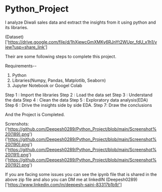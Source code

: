 # Python_Project
I analyze Diwali sales data and extract the insights from it using python and its libraries.

(Dataset)['https://drive.google.com/file/d/1hXjewcGmXMKy6RJnYt2WUpr_fdU_x1h1/view?usp=share_link']


Their are some following steps to complete this project.
  
  Requirements--
   1. Python
   2. Libraries(Numpy, Pandas, Matplotlib, Seaborn)
   3. Jupyter Notebook or Googel Colab
  
Step 1 : Import the libraries
Step 2 : Load the data set
Step 3 : Understand the data
Step 4 : Clean the data
Step 5 : Exploratory data analysis(EDA)
Step 6 : Drive the insights side by side EDA.
Step 7: Draw the conclusions

And the Project is Completed.

Screnshots:
('https://github.com/Deepesh0289/Python_Project/blob/main/Screenshot%20(189).png')
('https://github.com/Deepesh0289/Python_Project/blob/main/Screenshot%20(190).png')
('https://github.com/Deepesh0289/Python_Project/blob/main/Screenshot%20(191).png')
('https://github.com/Deepesh0289/Python_Project/blob/main/Screenshot%20(192).png')

If you are facing some issues you can see the ipynb file that is shared in the above zip file and also you can DM me at linkedIN
(Deepesh0289)['https://www.linkedin.com/in/deepesh-saini-83317b1b9/']
